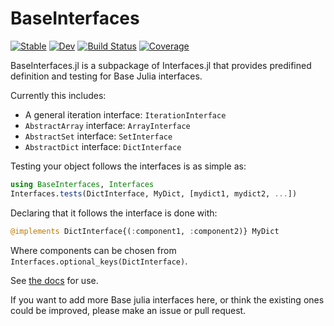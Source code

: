 # BaseInterfaces

[![Stable](https://img.shields.io/badge/docs-stable-blue.svg)](https://rafaqz.github.io/Interfaces.jl/stable/)
[![Dev](https://img.shields.io/badge/docs-dev-blue.svg)](https://rafaqz.github.io/Interfaces.jl/dev/)
[![Build Status](https://github.com/rafaqz/Interfaces.jl/actions/workflows/CI.yml/badge.svg?branch=main)](https://github.com/rafaqz/Interfaces.jl/actions/workflows/CI.yml?query=branch%3Amain)
[![Coverage](https://codecov.io/gh/rafaqz/Interfaces.jl/branch/main/graph/badge.svg)](https://codecov.io/gh/rafaqz/Interfaces.jl)

BaseInterfaces.jl is a subpackage of Interfaces.jl that provides predifined 
definition and testing for Base Julia interfaces.

Currently this includes:
- A general iteration interface: `IterationInterface`
- `AbstractArray` interface: `ArrayInterface`
- `AbstractSet` interface: `SetInterface`
- `AbstractDict` interface: `DictInterface`


Testing your object follows the interfaces is as simple as:

```julia
using BaseInterfaces, Interfaces
Interfaces.tests(DictInterface, MyDict, [mydict1, mydict2, ...])
```

Declaring that it follows the interface is done with:

```julia
@implements DictInterface{(:component1, :component2)} MyDict
```

Where components can be chosen from `Interfaces.optional_keys(DictInterface)`.

See [the docs](https://rafaqz.github.io/Interfaces.jl/stable/) for use.

If you want to add more Base julia interfaces here, or think the existing 
ones could be improved, please make an issue or pull request.
